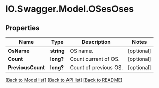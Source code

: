 # IO.Swagger.Model.OSesOses
## Properties

Name | Type | Description | Notes
------------ | ------------- | ------------- | -------------
**OsName** | **string** | OS name. | [optional] 
**Count** | **long?** | Count current of OS. | [optional] 
**PreviousCount** | **long?** | Count of previous OS. | [optional] 

[[Back to Model list]](../README.md#documentation-for-models) [[Back to API list]](../README.md#documentation-for-api-endpoints) [[Back to README]](../README.md)

